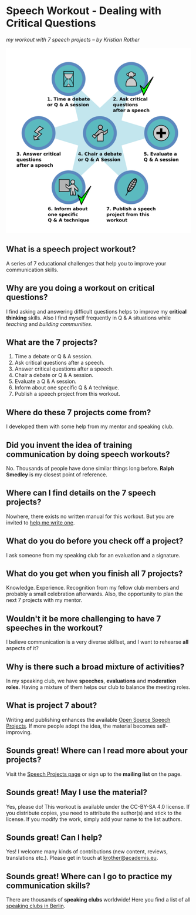 
# Speech Workout - Dealing with Critical Questions

*my workout with 7 speech projects – by Kristian Rother*

![Workout](critical_question_workout.png)

## What is a speech project workout?

A series of 7 educational challenges that help you to improve your communication skills. 

## Why are you doing a workout on critical questions?

I find asking and answering difficult questions helps to improve my **critical thinking** skills. Also I find myself frequently in Q & A situations while *teaching* and *building communities*.

## What are the 7 projects?

1. Time a debate or Q & A session.
2. Ask critical questions after a speech.
3. Answer critical questions after a speech.
4. Chair a debate or Q & A session.
5. Evaluate a Q & A session.
6. Inform about one specific Q & A technique.
7. Publish a speech project from this workout.

## Where do these 7 projects come from?

I developed them with some help from my mentor and speaking club.

## Did you invent the idea of training communication by doing speech workouts?

No. Thousands of people have done similar things long before. **Ralph Smedley** is my closest point of reference.

## Where can I find details on the 7 speech projects?

Nowhere, there exists no written manual for this workout. But you are invited to [help me write one](https://krother.github.io/speech_projects/en/contributions.html).

## What do you do before you check off a project?

I ask someone from my speaking club for an evaluation and a signature.

## What do you get when you finish all 7 projects?

Knowledge. Experience. Recognition from my fellow club members and probably a small celebration afterwards. Also, the opportunity to plan the next 7 projects with my mentor.

## Wouldn't it be more challenging to have 7 speeches in the workout?

I believe communication is a very diverse skillset, and I want to rehearse **all** aspects of it?

## Why is there such a broad mixture of activities?

In my speaking club, we have **speeches**, **evaluations** and **moderation roles**. Having a mixture of them helps our club to balance the meeting roles.

## What is project 7 about?

Writing and publishing enhances the available [Open Source Speech Projects](https://krother.github.io/speech_projects/). If more people adopt the idea, the material becomes self-improving.

## Sounds great! Where can I read more about your projects?

Visit the [Speech Projects page](https://krother.github.io/speech_projects/) or sign up to the **mailing list** on the page.

## Sounds great! May I use the material?

Yes, please do! This workout is available under the CC-BY-SA 4.0 license. If you distribute copies, you need to attribute the author(s) and stick to the license. If you modify the work, simply add your name to the list authors.

## Sounds great! Can I help?

Yes! I welcome many kinds of contributions (new content, reviews, translations etc.). Please get in touch at [krother@academis.eu](mailto:krother@academis.eu).

## Sounds great! Where can I go to practice my communication skills?

There are thousands of **speaking clubs** worldwide! Here you find a list of all [speaking clubs in Berlin](http://www.academis.eu/posts/speaking_clubs_berlin).
